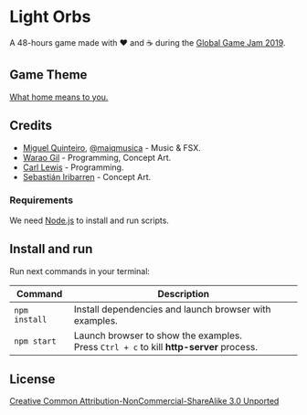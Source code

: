 # Light Orbs

A 48-hours game made with ❤️ and ☕ during the [Global Game Jam 2019](https://globalgamejam.org/).

## Game Theme

[What home means to you.](https://globalgamejam.org/news/theme-global-game-jam-2019-%E2%80%A6)

## Credits
- [Miguel Quinteiro](https://globalgamejam.org/users/Maiqmusica),  [@maiqmusica](https://www.instagram.com/maiqmusica/) - Music & FSX.
- [Warao Gil](https://github.com/Wgil) - Programming, Concept Art.
- [Carl Lewis](https://github.com/carllewisc) - Programming.
- [Sebastián Iribarren](https://globalgamejam.org/users/sebasiri) - Concept Art.

### Requirements

We need [Node.js](https://nodejs.org) to install and run scripts.

## Install and run

Run next commands in your terminal:

| Command | Description |
|---------|-------------|
| `npm install` | Install dependencies and launch browser with examples.|
| `npm start` | Launch browser to show the examples. <br> Press `Ctrl + c` to kill **http-server** process. |

## License
[Creative Common Attribution-NonCommercial-ShareAlike 3.0 Unported](https://creativecommons.org/licenses/by-nc-sa/3.0/)